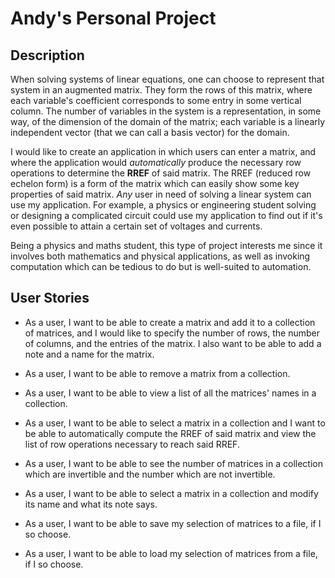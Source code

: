 # Andy's Personal Project 

## Description

When solving systems of linear equations, one can choose to represent that system in an augmented matrix. They form the rows of this matrix, where each variable's coefficient corresponds to some entry in some vertical column. The number of variables in the system is a representation, in some way, of the dimension of the domain of the matrix; each variable is a linearly independent vector (that we can call a basis vector) for the domain.

I would like to create an application in which users can enter a matrix, and where the application would *automatically* produce the necessary row operations to determine the **RREF** of said matrix. The RREF (reduced row echelon form) is a form of the matrix which can easily show some key properties of said matrix. *Any* user in need of solving a linear system can use my application. For example, a physics or engineering student solving or designing a complicated circuit could use my application to find out if it's even possible to attain a certain set of voltages and currents. 

Being a physics and maths student, this type of project interests me since it involves both mathematics and physical applications, as well as invoking computation which can be tedious to do but is well-suited to automation.

## User Stories

* As a user, I want to be able to create a matrix and add it to a collection of matrices, and I would like to specify the number of rows, the number of columns, and the entries of the matrix. I also want to be able to add a note and a name for the matrix.
* As a user, I want to be able to remove a matrix from a collection.
* As a user, I want to be able to view a list of all the matrices' names in a collection.
* As a user, I want to be able to select a matrix in a collection and I want to be able to automatically compute the RREF of said matrix and view the list of row operations necessary to reach said RREF.
* As a user, I want to be able to see the number of matrices in a collection which are invertible and the number which are not invertible. 
* As a user, I want to be able to select a matrix in a collection and modify its name and what its note says.

* As a user, I want to be able to save my selection of matrices to a file, if I so choose.
* As a user, I want to be able to load my selection of matrices from a file, if I so choose.


